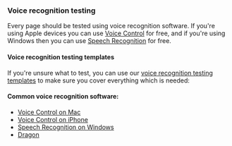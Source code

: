 ### Voice recognition testing

Every page should be tested using voice recognition software. If you're using Apple devices you can use [Voice Control](https://www.apple.com/uk/accessibility/mac/mobility/) for free, and if you're using Windows then you can use [Speech Recognition](https://support.microsoft.com/en-us/windows/use-voice-recognition-in-windows-10-83ff75bd-63eb-0b6c-18d4-6fae94050571) for free.

#### Voice recognition testing templates

If you're unsure what to test, you can use our [voice recognition testing templates](/tools-and-resources/assistive-technology-testing#voice-recognition-testing-templates) to make sure you cover everything which is needed:


#### Common voice recognition software:
- [Voice Control on Mac](https://www.apple.com/uk/accessibility/mac/mobility/)
- [Voice Control on iPhone](https://www.apple.com/uk/accessibility/iphone/mobility/)
- [Speech Recognition on Windows](https://support.microsoft.com/en-us/windows/use-voice-recognition-in-windows-10-83ff75bd-63eb-0b6c-18d4-6fae94050571)
- [Dragon](https://shop.nuance.co.uk/store/nuanceeu/en_GB/Content/pbPage.home?currency=GBP&pgmid=95401100&utm_source=google&utm_medium=cpc&utm_campaign=EHK-AO-2020-DragonPC_Ecom+/+DBU+/+DPI+/+Dragon+/+-+/+Product+/+UK+-+EN+/+-+/+Exact+/+Desktop&keyword=nuance+dragon-e&gclid=Cj0KCQjw28T8BRDbARIsAEOMBcyn_wR_zdsppdTcsl4isEhZM6BOOR0fpzcjGhdwavDgiOYRoLBwqTkaAm4jEALw_wcB)
